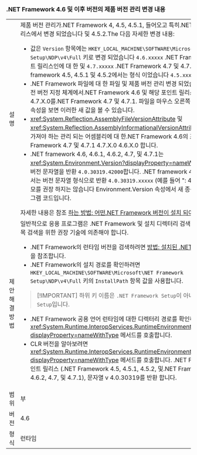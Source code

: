### <a name="product-versioning-changes-in-the-net-framework-46-and-later-versions"></a>.NET Framework 4.6 및 이후 버전의 제품 버전 관리 변경 내용

|   |   |
|---|---|
|설명|제품 버전 관리가.NET Framework 4, 4.5, 4.5.1, 들어오고 특히.NET Framework의 이전 릴리스에서 변경 되었습니다 및 4.5.2.The 다음 자세한 변경 내용:<ul><li>값은 <code>Version</code> 항목에는 <code>HKEY_LOCAL_MACHINE\SOFTWARE\Microsoft\NET Framework Setup\NDP\v4\Full</code> 키로 변경 되었습니다 <code>4.6.xxxxx</code> .NET Framework 4.6 및 해당 포인트 릴리스인에 대 한 및 <code>4.7.xxxxx</code> .NET Framework 4.7 및 4.7.1에 대 한 합니다. .NET framework 4.5, 4.5.1 및 4.5.2에서는 형식 이었습니다 <code>4.5.xxxxx</code>합니다.</li><li>.NET Framework 파일에 대 한 파일 및 제품 버전 관리 변경 되었습니다 4.0.30319.x의 이전 버전 지정 체계에서.NET Framework 4.6 및 해당 포인트 릴리스인에 대 한 4.6.X.0를 4.7.X.0를.NET Framework 4.7 및 4.7.1. 파일을 마우스 오른쪽 단추로 클릭 한 후 파일의 속성을 보면 이러한 새 값을 볼 수 있습니다.</li><li><xref:System.Reflection.AssemblyFileVersionAttribute> 및 <xref:System.Reflection.AssemblyInformationalVersionAttribute> 특성 폼의 버전 값을 가져야 하는 관리 되는 어셈블리에 대 한.NET Framework 4.6의 포인트 릴리스 및.NET Framework 4.7 및 4.7.1 4.7.X.0 4.6.X.0 합니다.</li><li>.NET framework 4.6, 4.6.1, 4.6.2, 4.7, 및 4.7.1는 <xref:System.Environment.Version?displayProperty=nameWithType> 속성은 최종된 버전 문자열을 반환 <code>4.0.30319.42000</code>합니다. .NET framework 4, 4.5, 4.5.1 및 4.5.2에서는 버전 문자열 형식으로 반환 <code>4.0.30319.xxxxx</code> (예를 들어 &quot;: 4.0.30319.18010&quot;). 메모를 권장 하지는 않습니다 Environment.Version 속성에서 새 종속성을 취하는 응용 프로그램 코드입니다.</li></ul>자세한 내용은 참조 [하는 방법: 어떤.NET Framework 버전이 설치 되어 결정](~/docs/framework/migration-guide/how-to-determine-which-versions-are-installed.md)합니다.|
|제안 해결 방법|일반적으로 응용 프로그램은 .NET Framework 및 설치 디렉터리 검색의 런타임 버전과 같은 항목 검색을 위한 권장 기술에 의존해야 합니다.<ul><li>.NET Framework의 런타임 버전을 검색하려면 [방법: 설치된 .NET Framework 버전 확인](~/docs/framework/migration-guide/how-to-determine-which-versions-are-installed.md)을 참조합니다.</li><li>.NET Framework의 설치 경로를 확인하려면<code>HKEY_LOCAL_MACHINE\SOFTWARE\Microsoft\NET Framework Setup\NDP\v4\Full</code> 키의 <code>InstallPath</code> 항목 값을 사용합니다.</li></ul> <blockquote> [!IMPORTANT] 하위 키 이름은 <code>.NET Framework Setup</code>이 아니라 <code>NET Framework Setup</code>입니다.</blockquote> <ul><li>.NET Framework 공용 언어 런타임에 대한 디렉터리 경로를 확인하려면 <xref:System.Runtime.InteropServices.RuntimeEnvironment.GetRuntimeDirectory?displayProperty=nameWithType> 메서드를 호출합니다.</li><li>CLR 버전을 알아보려면 <xref:System.Runtime.InteropServices.RuntimeEnvironment.GetSystemVersion?displayProperty=nameWithType> 메서드를 호출합니다. .NET Framework 4 및 해당 포인트 릴리스 (.NET Framework 4.5, 4.5.1, 4.5.2, 및.NET Framework 4.6, 4.6.1, 4.6.2, 4.7, 및 4.7.1), 문자열 v 4.0.30319를 반환 합니다.</li></ul>|
|범위|부|
|버전|4.6|
|형식|런타임|

